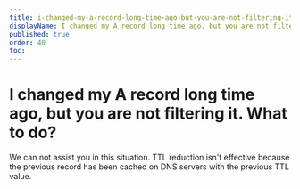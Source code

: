 ```yaml
---
title: i-changed-my-a-record-long-time-ago-but-you-are-not-filtering-it-what-to-do
displayName: I changed my A record long time ago, but you are not filtering it. What to do?
published: true
order: 40
toc:
---
```

# I changed my A record long time ago, but you are not filtering it. What to do?

We can not assist you in this situation. TTL reduction isn't effective because the previous record has been cached on DNS servers with the previous TTL value.